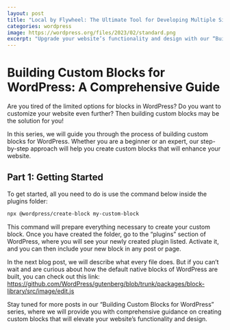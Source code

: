 ```yaml
---
layout: post
title: "Local by Flywheel: The Ultimate Tool for Developing Multiple Sites Locally"
categories: wordpress
image: https://wordpress.org/files/2023/02/standard.png
excerpt: "Upgrade your website’s functionality and design with our “Building Custom Blocks for WordPress” series. Our step-by-step guide is beginner and expert-friendly, ensuring that everyone can create custom blocks that enhance their website’s capabilities. Get ready to take your WordPress website to the next level!"
---
```


# Building Custom Blocks for WordPress: A Comprehensive Guide

Are you tired of the limited options for blocks in WordPress? Do you want to customize your website even further? Then building custom blocks may be the solution for you!

In this series, we will guide you through the process of building custom blocks for WordPress. Whether you are a beginner or an expert, our step-by-step approach will help you create custom blocks that will enhance your website.

## Part 1: Getting Started

To get started, all you need to do is use the command below inside the plugins folder:

```sh
npx @wordpress/create-block my-custom-block
```

This command will prepare everything necessary to create your custom block. Once you have created the folder, go to the “plugins” section of WordPress, where you will see your newly created plugin listed. Activate it, and you can then include your new block in any post or page.

In the next blog post, we will describe what every file does. But if you can’t wait and are curious about how the default native blocks of WordPress are built, you can check out this link:
https://github.com/WordPress/gutenberg/blob/trunk/packages/block-library/src/image/edit.js

Stay tuned for more posts in our “Building Custom Blocks for WordPress” series, where we will provide you with comprehensive guidance on creating custom blocks that will elevate your website’s functionality and design.